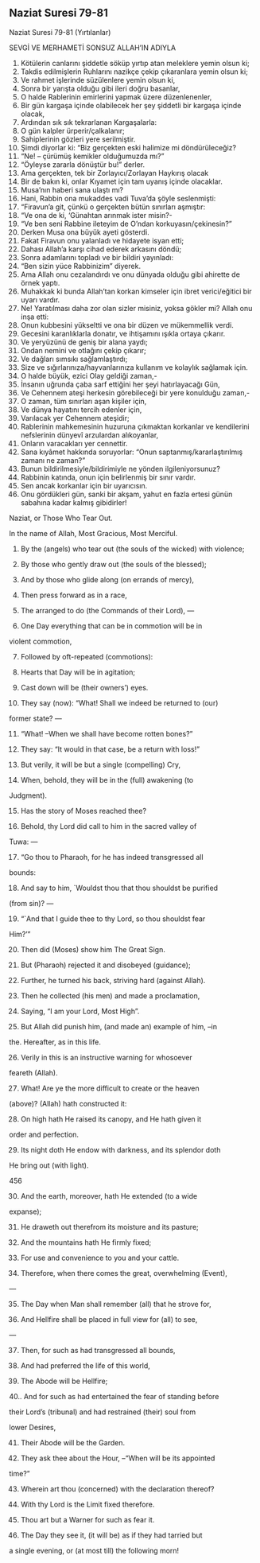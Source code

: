 ## Naziat Suresi 79-81

Naziat Suresi 79-81 (Yırtılanlar)

SEVGİ VE MERHAMETİ SONSUZ ALLAH’IN ADIYLA

1. Kötülerin canlarını şiddetle söküp yırtıp atan meleklere yemin olsun ki;
2. Takdis edilmişlerin Ruhlarını nazikçe çekip çıkaranlara yemin olsun ki;
3. Ve rahmet işlerinde süzülenlere yemin olsun ki,
4. Sonra bir yarışta olduğu gibi ileri doğru basanlar,
5. O halde Rablerinin emirlerini yapmak üzere düzenlenenler,
6. Bir gün kargaşa içinde olabilecek her şey şiddetli bir kargaşa içinde olacak,
7. Ardından sık sık tekrarlanan Kargaşalarla:
8. O gün kalpler ürperir/çalkalanır;
9. Sahiplerinin gözleri yere serilmiştir.
10. Şimdi diyorlar ki: “Biz gerçekten eski halimize mi döndürüleceğiz?
11. “Ne! – çürümüş kemikler olduğumuzda mı?”
12. “Öyleyse zararla dönüştür bu!” derler.
13. Ama gerçekten, tek bir Zorlayıcı/Zorlayan Haykırış olacak
14. Bir de bakın ki, onlar Kıyamet için tam uyanış içinde olacaklar.
15. Musa’nın haberi sana ulaştı mı?
16. Hani, Rabbin ona mukaddes vadi Tuva’da şöyle seslenmişti:
17. “Firavun’a git, çünkü o gerçekten bütün sınırları aşmıştır:
18. “Ve ona de ki, ‘Günahtan arınmak ister misin?-
19. “Ve ben seni Rabbine ileteyim de O’ndan korkuyasın/çekinesin?”
20. Derken Musa ona büyük ayeti gösterdi.
21. Fakat Firavun onu yalanladı ve hidayete isyan etti;
22. Dahası Allah’a karşı cihad ederek arkasını döndü;
23. Sonra adamlarını topladı ve bir bildiri yayınladı:
24. “Ben sizin yüce Rabbinizim” diyerek.
25. Ama Allah onu cezalandırdı ve onu dünyada olduğu gibi ahirette de örnek yaptı.
26. Muhakkak ki bunda Allah’tan korkan kimseler için ibret verici/eğitici bir uyarı vardır.
27. Ne! Yaratılması daha zor olan sizler misiniz, yoksa gökler mi? Allah onu inşa etti:
28. Onun kubbesini yükseltti ve ona bir düzen ve mükemmellik verdi.
29. Gecesini karanlıklarla donatır, ve ihtişamını ışıkla ortaya çıkarır.
30. Ve yeryüzünü de geniş bir alana yaydı;
31. Ondan nemini ve otlağını çekip çıkarır;
32. Ve dağları sımsıkı sağlamlaştırdı;
33. Size ve sığırlarınıza/hayvanlarınıza kullanım ve kolaylık sağlamak için.
34. O halde büyük, ezici Olay geldiği zaman,-
35. İnsanın uğrunda çaba sarf ettiğini her şeyi hatırlayacağı Gün,
36. Ve Cehennem ateşi herkesin görebileceği bir yere konulduğu zaman,-
37. O zaman, tüm sınırları aşan kişiler için,
38. Ve dünya hayatını tercih edenler için,
39. Varılacak yer Cehennem ateşidir;
40. Rablerinin mahkemesinin huzuruna çıkmaktan korkanlar ve kendilerini nefslerinin dünyevî arzulardan alıkoyanlar,
41. Onların varacakları yer cennettir.
42. Sana kıyâmet hakkında soruyorlar: “Onun saptanmış/kararlaştırılmış zamanı ne zaman?”
43. Bunun bildirilmesiyle/bildirimiyle ne yönden ilgileniyorsunuz?
44. Rabbinin katında, onun için belirlenmiş bir sınır vardır.
45. Sen ancak korkanlar için bir uyarıcısın.
46. Onu gördükleri gün, sanki bir akşam, yahut en fazla ertesi günün sabahına kadar kalmış gibidirler!

Naziat, or Those Who Tear Out. 

In the name of Allah, Most Gracious, Most Merciful.

1. By the (angels) who tear out (the souls of the wicked) with violence;

2. By those who gently draw out (the souls of the blessed);

3. And by those who glide along (on errands of mercy),

4. Then press forward as in a race,

5. The arranged to do (the Commands of their Lord), —

6. One Day everything that can be in commotion will be in

violent commotion,

7. Followed by oft-repeated (commotions):

8. Hearts that Day will be in agitation;

9. Cast down will be (their owners’) eyes.

10. They say (now): “What! Shall we indeed be returned to (our)

former state? —

11. “What! –When we shall have become rotten bones?”

12. They say: “It would in that case, be a return with loss!”

13. But verily, it will be but a single (compelling) Cry,

14. When, behold, they will be in the (full) awakening (to

Judgment).

15. Has the story of Moses reached thee?

16. Behold, thy Lord did call to him in the sacred valley of

Tuwa: —

17. “Go thou to Pharaoh, for he has indeed transgressed all

bounds:

18. And say to him, `Wouldst thou that thou shouldst be purified

(from sin)? —

19. “`And that I guide thee to thy Lord, so thou shouldst fear

Him?’”

20. Then did (Moses) show him The Great Sign.

21. But (Pharaoh) rejected it and disobeyed (guidance);

22. Further, he turned his back, striving hard (against Allah).

23. Then he collected (his men) and made a proclamation,

24. Saying, “I am your Lord, Most High”.

25. But Allah did punish him, (and made an) example of him, –in

the. Hereafter, as in this life.

26. Verily in this is an instructive warning for whosoever

feareth (Allah).

27. What! Are ye the more difficult to create or the heaven

(above)? (Allah) hath constructed it:

28. On high hath He raised its canopy, and He hath given it

order and perfection.

29. Its night doth He endow with darkness, and its splendor doth

He bring out (with light).

456

30. And the earth, moreover, hath He extended (to a wide

expanse);

31. He draweth out therefrom its moisture and its pasture;

32. And the mountains hath He firmly fixed;

33. For use and convenience to you and your cattle.

34. Therefore, when there comes the great, overwhelming (Event),

—

35. The Day when Man shall remember (all) that he strove for,

36. And Hellfire shall be placed in full view for (all) to see,

—

37. Then, for such as had transgressed all bounds,

38. And had preferred the life of this world,

39. The Abode will be Hellfire;

40.. And for such as had entertained the fear of standing before

their Lord’s (tribunal) and had restrained (their) soul from

lower Desires,

41. Their Abode will be the Garden.

42. They ask thee about the Hour, –“When will be its appointed

time?”

43. Wherein art thou (concerned) with the declaration thereof?

44. With thy Lord is the Limit fixed therefore.

45. Thou art but a Warner for such as fear it.

46. The Day they see it, (it will be) as if they had tarried but

a single evening, or (at most till) the following morn!